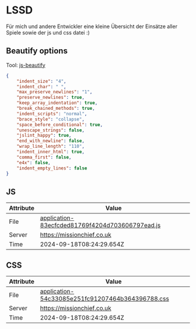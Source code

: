 # LSSD
Für mich und andere Entwickler eine kleine Übersicht der Einsätze aller Spiele sowie der js und css datei :)

<!-- automated -->
## Beautify options
Tool: [js-beautify](https://github.com/beautify-web/js-beautify)
```json
{
    "indent_size": "4",
    "indent_char": " ",
    "max_preserve_newlines": "1",
    "preserve_newlines": true,
    "keep_array_indentation": true,
    "break_chained_methods": true,
    "indent_scripts": "normal",
    "brace_style": "collapse",
    "space_before_conditional": true,
    "unescape_strings": false,
    "jslint_happy": true,
    "end_with_newline": false,
    "wrap_line_length": "110",
    "indent_inner_html": true,
    "comma_first": false,
    "e4x": false,
    "indent_empty_lines": false
}
```

## JS
| Attribute | Value |
| --------- | ----- |
| File      | [application-83ecfcded81769f4204d703606797ead.js](https://missionchief.co.uk/assets/application-83ecfcded81769f4204d703606797ead.js) |
| Server    | https://missionchief.co.uk |
| Time      | 2024-09-18T08:24:29.654Z |

## CSS
| Attribute | Value |
| --------- | ----- |
| File      | [application-54c33085e251fc91207464b364396788.css](https://missionchief.co.uk/assets/application-54c33085e251fc91207464b364396788.css) |
| Server    | https://missionchief.co.uk |
| Time      | 2024-09-18T08:24:29.654Z |
<!-- /automated -->
